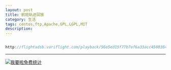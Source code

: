 ```yaml
---
layout: post
title: 航班轨迹回放
category: 生活
tags: centos,ftp,Apache,GPL,LGPL,MIT
description: 
---
```


```javascript

http://flightadsb.variflight.com/playback/56e5ed15f77b7ef6a33acc45083848a7/1562556900
```



---


<script language="javascript" type="text/javascript" src="//js.users.51.la/19176892.js"></script>
<noscript><a href="//www.51.la/?19176892" target="_blank"><img alt="&#x6211;&#x8981;&#x5566;&#x514D;&#x8D39;&#x7EDF;&#x8BA1;" src="//img.users.51.la/19176892.asp" style="border:none" /></a></noscript>

